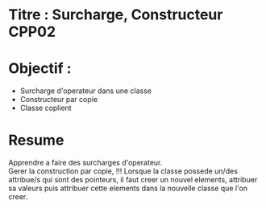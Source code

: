 # Titre : Surcharge, Constructeur CPP02

# Objectif : 
- Surcharge d'operateur dans une classe
- Constructeur par copie 
- Classe coplient
# Resume
Apprendre a faire des surcharges d'operateur.   
Gerer la construction par copie, !!! Lorsque la classe possede un/des attribue/s qui sont des pointeurs, il faut creer un nouvel elements, attribuer sa valeurs puis attribuer cette elements dans la nouvelle classe que l'on creer.